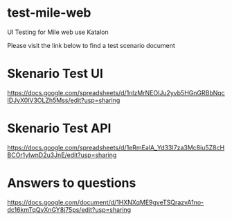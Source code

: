 # test-mile-web
UI Testing for Mile web use Katalon


Please visit the link below to find a test scenario document

# Skenario Test UI
https://docs.google.com/spreadsheets/d/1nlzMrNEOlJu2yvb5HGnGRBbNqcIDJyX0lV3OLZh5Mss/edit?usp=sharing

# Skenario Test API
https://docs.google.com/spreadsheets/d/1eRmEalA_Yd33I7za3Mc8iu5Z8cHBCOr1yIwnD2u3JnE/edit?usp=sharing

# Answers to questions
https://docs.google.com/document/d/1HXNXqME9gveTSQrazvA1no-dc16kmTqQyXnGY8j75ps/edit?usp=sharing